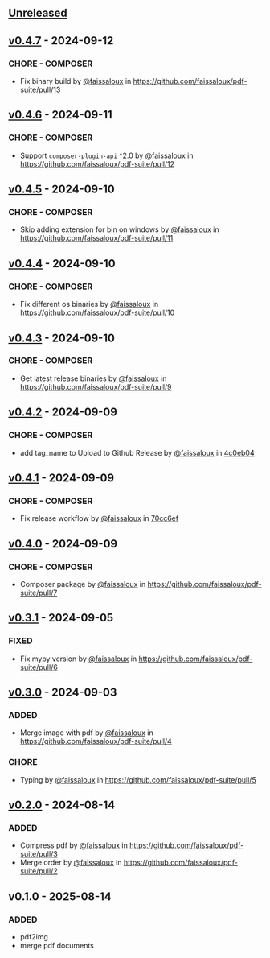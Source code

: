 ## [Unreleased](https://github.com/faissaloux/pdf-suite/compare/v0.4.7...main)

## [v0.4.7](https://github.com/faissaloux/pdf-suite/compare/v0.4.6...v0.4.7) - 2024-09-12
### CHORE - COMPOSER
- Fix binary build by [@faissaloux](https://github.com/faissaloux) in https://github.com/faissaloux/pdf-suite/pull/13

## [v0.4.6](https://github.com/faissaloux/pdf-suite/compare/v0.4.5...v0.4.6) - 2024-09-11
### CHORE - COMPOSER
- Support `composer-plugin-api` ^2.0 by [@faissaloux](https://github.com/faissaloux) in https://github.com/faissaloux/pdf-suite/pull/12

## [v0.4.5](https://github.com/faissaloux/pdf-suite/compare/v0.4.4...v0.4.5) - 2024-09-10
### CHORE - COMPOSER
- Skip adding extension for bin on windows by [@faissaloux](https://github.com/faissaloux) in https://github.com/faissaloux/pdf-suite/pull/11

## [v0.4.4](https://github.com/faissaloux/pdf-suite/compare/v0.4.3...v0.4.4) - 2024-09-10
### CHORE - COMPOSER
- Fix different os binaries by [@faissaloux](https://github.com/faissaloux) in https://github.com/faissaloux/pdf-suite/pull/10

## [v0.4.3](https://github.com/faissaloux/pdf-suite/compare/v0.4.2...v0.4.3) - 2024-09-10
### CHORE - COMPOSER
- Get latest release binaries by [@faissaloux](https://github.com/faissaloux) in https://github.com/faissaloux/pdf-suite/pull/9

## [v0.4.2](https://github.com/faissaloux/pdf-suite/compare/v0.4.1...v0.4.2) - 2024-09-09
### CHORE - COMPOSER
- add tag_name to Upload to Github Release by [@faissaloux](https://github.com/faissaloux) in [4c0eb04](https://github.com/faissaloux/pdf-suite/commit/4c0eb0462aaeaf718db12313f33d54332a38c88b)

## [v0.4.1](https://github.com/faissaloux/pdf-suite/compare/v0.4.0...v0.4.1) - 2024-09-09
### CHORE - COMPOSER
- Fix release workflow by [@faissaloux](https://github.com/faissaloux) in [70cc6ef](https://github.com/faissaloux/pdf-suite/commit/70cc6ef178c59004b29edeb402f72cf8d7537312)

## [v0.4.0](https://github.com/faissaloux/pdf-suite/compare/v0.3.1...v0.4.0) - 2024-09-09
### CHORE - COMPOSER
- Composer package by [@faissaloux](https://github.com/faissaloux) in https://github.com/faissaloux/pdf-suite/pull/7

## [v0.3.1](https://github.com/faissaloux/pdf-suite/compare/v0.3.0...v0.3.1) - 2024-09-05
### FIXED
- Fix mypy version by [@faissaloux](https://github.com/faissaloux) in https://github.com/faissaloux/pdf-suite/pull/6

## [v0.3.0](https://github.com/faissaloux/pdf-suite/compare/v0.2.0...v0.3.0) - 2024-09-03
### ADDED
- Merge image with pdf by [@faissaloux](https://github.com/faissaloux) in https://github.com/faissaloux/pdf-suite/pull/4

### CHORE
- Typing by [@faissaloux](https://github.com/faissaloux) in https://github.com/faissaloux/pdf-suite/pull/5

## [v0.2.0](https://github.com/faissaloux/pdf-suite/compare/v0.1.0...v0.2.0) - 2024-08-14
### ADDED
- Compress pdf by [@faissaloux](https://github.com/faissaloux) in https://github.com/faissaloux/pdf-suite/pull/3
- Merge order by [@faissaloux](https://github.com/faissaloux) in https://github.com/faissaloux/pdf-suite/pull/2

## v0.1.0 - 2025-08-14
### ADDED
- pdf2img
- merge pdf documents
